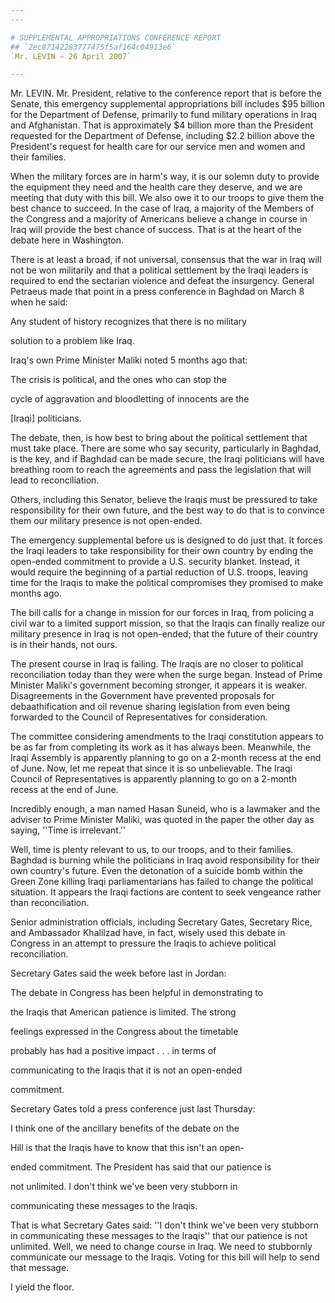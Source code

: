 ```yaml
---
---

# SUPPLEMENTAL APPROPRIATIONS CONFERENCE REPORT
## `2ec87142283777475f5af164c04913e6`
`Mr. LEVIN — 26 April 2007`

---
```



Mr. LEVIN. Mr. President, relative to the conference report that is 
before the Senate, this emergency supplemental appropriations bill 
includes $95 billion for the Department of Defense, primarily to fund 
military operations in Iraq and Afghanistan. That is approximately $4 
billion more than the President requested for the Department of 
Defense, including $2.2 billion above the President's request for 
health care for our service men and women and their families.

When the military forces are in harm's way, it is our solemn duty to 
provide the equipment they need and the health care they deserve, and 
we are meeting that duty with this bill. We also owe it to our troops 
to give them the best chance to succeed. In the case of Iraq, a 
majority of the Members of the Congress and a majority of Americans 
believe a change in course in Iraq will provide the best chance of 
success. That is at the heart of the debate here in Washington.

There is at least a broad, if not universal, consensus that the war 
in Iraq will not be won militarily and that a political settlement by 
the Iraqi leaders is required to end the sectarian violence and defeat 
the insurgency. General Petraeus made that point in a press conference 
in Baghdad on March 8 when he said:




 Any student of history recognizes that there is no military 


 solution to a problem like Iraq.


Iraq's own Prime Minister Maliki noted 5 months ago that:




 The crisis is political, and the ones who can stop the 


 cycle of aggravation and bloodletting of innocents are the 


 [Iraqi] politicians.


The debate, then, is how best to bring about the political settlement 
that must take place. There are some who say security, particularly in 
Baghdad, is the key, and if Baghdad can be made secure, the Iraqi 
politicians will have breathing room to reach the agreements and pass 
the legislation that will lead to reconciliation.

Others, including this Senator, believe the Iraqis must be pressured 
to take responsibility for their own future, and the best way to do 
that is to convince them our military presence is not open-ended.

The emergency supplemental before us is designed to do just that. It 
forces the Iraqi leaders to take responsibility for their own country 
by ending the open-ended commitment to provide a U.S. security blanket. 
Instead, it would require the beginning of a partial reduction of U.S. 
troops, leaving time for the Iraqis to make the political compromises 
they promised to make months ago.

The bill calls for a change in mission for our forces in Iraq, from 
policing a civil war to a limited support mission, so that the Iraqis 
can finally realize our military presence in Iraq is not open-ended; 
that the future of their country is in their hands, not ours.

The present course in Iraq is failing. The Iraqis are no closer to 
political reconciliation today than they were when the surge began. 
Instead of Prime Minister Maliki's government becoming stronger, it 
appears it is weaker. Disagreements in the Government have prevented 
proposals for debaathification and oil revenue sharing legislation from 
even being forwarded to the Council of Representatives for 
consideration.

The committee considering amendments to the Iraqi constitution 
appears to be as far from completing its work as it has always been. 
Meanwhile, the Iraqi Assembly is apparently planning to go on a 2-month 
recess at the end of June. Now, let me repeat that since it is so 
unbelievable. The Iraqi Council of Representatives is apparently 
planning to go on a 2-month recess at the end of June.

Incredibly enough, a man named Hasan Suneid, who is a lawmaker and 
the adviser to Prime Minister Maliki, was quoted in the paper the other 
day as saying, ''Time is irrelevant.''

Well, time is plenty relevant to us, to our troops, and to their 
families. Baghdad is burning while the politicians in Iraq avoid 
responsibility for their own country's future. Even the detonation of a 
suicide bomb within the Green Zone killing Iraqi parliamentarians has 
failed to change the political situation. It appears the Iraqi factions 
are content to seek vengeance rather than reconciliation.

Senior administration officials, including Secretary Gates, Secretary 
Rice, and Ambassador Khalilzad have, in fact, wisely used this debate 
in Congress in an attempt to pressure the Iraqis to achieve political 
reconciliation.

Secretary Gates said the week before last in Jordan:




 The debate in Congress has been helpful in demonstrating to 


 the Iraqis that American patience is limited. The strong 


 feelings expressed in the Congress about the timetable 


 probably has had a positive impact . . . in terms of 


 communicating to the Iraqis that it is not an open-ended 


 commitment.


Secretary Gates told a press conference just last Thursday:




 I think one of the ancillary benefits of the debate on the 


 Hill is that the Iraqis have to know that this isn't an open-


 ended commitment. The President has said that our patience is 


 not unlimited. I don't think we've been very stubborn in 


 communicating these messages to the Iraqis.


That is what Secretary Gates said: ''I don't think we've been very 
stubborn in communicating these messages to the Iraqis'' that our 
patience is not unlimited. Well, we need to change course in Iraq. We 
need to stubbornly communicate our message to the Iraqis. Voting for 
this bill will help to send that message.

I yield the floor.
